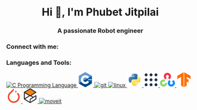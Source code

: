 <h1 align="center">Hi 👋, I'm Phubet Jitpilai</h1>
<h3 align="center">A passionate Robot engineer</h3>

<h3 align="left">Connect with me:</h3>
<p align="left">
</p>

<h3 align="left">Languages and Tools:</h3>
<p align="left">
  <a href="https://visualstudio.microsoft.com/vs/features/cplusplus/" target="_blank" rel="noreferrer">
    <img src="https://upload.wikimedia.org/wikipedia/commons/1/19/C_Logo.png" alt="C Programming Language" width="40" height="40"/>
  </a>
  <a href="https://visualstudio.microsoft.com/vs/features/cplusplus/" target="_blank" rel="noreferrer">
    <img src="https://raw.githubusercontent.com/devicons/devicon/master/icons/cplusplus/cplusplus-original.svg" alt="cplusplus" width="40" height="40"/>
  </a>
  <a href="https://git-scm.com/" target="_blank" rel="noreferrer">
    <img src="https://www.vectorlogo.zone/logos/git-scm/git-scm-icon.svg" alt="git" width="40" height="40"/>
  </a>
  <a href="https://ubuntu.com/" target="_blank" rel="noreferrer">
    <img src="https://upload.wikimedia.org/wikipedia/commons/a/ab/Logo-ubuntu_cof-orange-hex.svg" alt="linux" width="40" height="40"/>
  </a>
  <a href="https://www.python.org" target="_blank" rel="noreferrer">
    <img src="https://raw.githubusercontent.com/devicons/devicon/master/icons/python/python-original.svg" alt="python" width="40" height="40"/>
  </a>
  <a href="https://www.ros.org/" target="_blank" rel="noreferrer">
    <img src="https://raw.githubusercontent.com/devicons/devicon/master/icons/ros/ros-original.svg" alt="ros2" width="40" height="40"/>
  </a>
  <a href="https://opencv.org/" target="_blank" rel="noreferrer">
    <img src="https://raw.githubusercontent.com/devicons/devicon/master/icons/opencv/opencv-original.svg" alt="opencv" width="40" height="40"/>
  </a>
  <a href="https://www.tensorflow.org/" target="_blank" rel="noreferrer">
    <img src="https://raw.githubusercontent.com/devicons/devicon/master/icons/tensorflow/tensorflow-original.svg" alt="tensorflow" width="40" height="40"/>
  </a>
  <a href="https://pytorch.org/" target="_blank" rel="noreferrer">
    <img src="https://raw.githubusercontent.com/devicons/devicon/master/icons/pytorch/pytorch-original.svg" alt="pytorch" width="40" height="40"/>
  </a>
  <a href="http://gazebosim.org/" target="_blank" rel="noreferrer">
    <img src="https://raw.githubusercontent.com/devicons/devicon/master/icons/gazebo/gazebo-original.svg" alt="gazebo" width="40" height="40"/>
  </a>
   <a href="https://moveit.ai/" target="_blank" rel="noreferrer">
    <img src="https://moveit.ai/assets/logo/moveit_logo-white.png" alt="moveit" width="100" height="100"/>
  </a>
</p>
